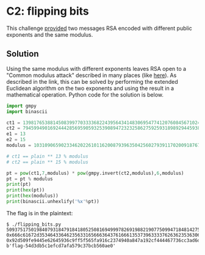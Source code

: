 # C2: flipping bits

This challenge [provided](./files/flipping_bits.txt) two messages RSA encoded with different public exponents and the same modulus.

## Solution

Using the same modulus with different exponents leaves RSA open to a "Common modulus attack" described in many places (like [here](https://math.boisestate.edu/~liljanab/ISAS/course_materials/AttacksRSA.pdf)). As described in the link, this can be solved by performing the extended Euclidean algorithm on the two exponents and using the result in a mathematical operation. Python code for the solution is below.

```python
import gmpy
import binascii

ct1 = 13981765388145083997703333682243956434148306954774120760845671024723583618341148528952063316653588928138430524040717841543528568326674293677228449651281422762216853098529425814740156575513620513245005576508982103360592761380293006244528169193632346512170599896471850340765607466109228426538780591853882736654
ct2 = 79459949016924442856959059325390894723232586275925931898929445938338123216278271333902062872565058205136627757713051954083968874644581902371182266588247653857616029881453100387797111559677392017415298580136496204898016797180386402171968931958365160589774450964944023720256848731202333789801071962338635072065
e1 = 13
e2 = 15
modulus = 103109065902334620226101162008793963504256027939117020091876799039690801944735604259018655534860183205031069083254290258577291605287053538752280231959857465853228851714786887294961873006234153079187216285516823832102424110934062954272346111907571393964363630079343598511602013316604641904852018969178919051627

# ct1 == plain ** 13 % modulus
# ct2 == plain ** 15 % modulus

pt = pow(ct1,7,modulus) * pow(gmpy.invert(ct2,modulus),6,modulus)
pt = pt % modulus
print(pt)
print(hex(pt))
print(hex(modulus))
print(binascii.unhexlify('%x'%pt))
```

The flag is in the plaintext:

```
$ ./flipping_bits.py 
50937517501984079318479184180525081694999782691988219077509947184814275476037417455150384
0x666c61672d3534643364623563316566636437616661353739633337626362353630616530
0x92d509fe9445e62645936c9ff5f565fa916c2374940a847a192cf444467736cc3ad6dc12f332b13546823e52d692d63fb8c3f56350c685006592152f450eab456d18f54b7b7821dbff65d3a9f7355145609689d66504fd7e75357f086b6ad24bfd475cb8966fb934fb049a83b7dd70ffe3fa87a84aff7d63a76fbd7de1f6a16b
b'flag-54d3db5c1efcd7afa579c37bcb560ae0'
```
